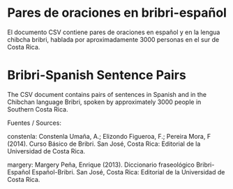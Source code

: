 # Pares de oraciones en bribri-español

El documento CSV contiene pares de oraciones en español y en la lengua chibcha bribri, hablada por aproximadamente 3000 personas en el sur de Costa Rica.

# Bribri-Spanish Sentence Pairs

The CSV document contains pairs of sentences in Spanish and in the Chibchan language Bribri, spoken by approximately 3000 people in Southern Costa Rica.

Fuentes / Sources:

constenla: Constenla Umaña, A.; Elizondo Figueroa, F.; Pereira Mora, F (2014). Curso Básico de Bribri. San José, Costa Rica: Editorial de la Universidad de Costa Rica.

margery: Margery Peña, Enrique (2013). Diccionario fraseológico Bribri-Español Español-Bribri. San José, Costa Rica: Editorial de la Universidad de Costa Rica.
